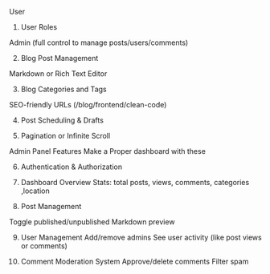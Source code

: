 User 
1. User Roles
<!-- Visitor (can read blogs) -->
Admin (full control to manage posts/users/comments)


2. Blog Post Management
<!-- Add / Edit / Delete posts (Admin only)
Title, Content, Category, Tags, Banner Image -->
Markdown or Rich Text Editor


3. Blog Categories and Tags
<!-- Category filter
Tag-based search -->
SEO-friendly URLs (/blog/frontend/clean-code)


4. Post Scheduling & Drafts
<!-- Schedule a post to go live at a future time
Save drafts -->


5. Pagination or Infinite Scroll
<!-- Load blogs in pages or auto-scroll -->
Admin Panel Features
Make a Proper dashboard with these


6. Authentication & Authorization
<!-- Login/logout -->
<!-- Only admins can access the dashboard -->


7. Dashboard Overview
Stats: total posts, views, comments, categories ,location

8. Post Management
<!-- Table of posts (edit/delete quickly) -->
Toggle published/unpublished
Markdown preview


9. User Management
Add/remove admins
See user activity (like post views or comments)


10. Comment Moderation System
Approve/delete comments
Filter spam